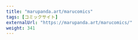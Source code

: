 ```yaml
---
title: "marupanda.art/marucomics"
tags: [コミックサイト]
externalUrl: "https://marupanda.art/marucomics/"
weight: 341
---
```

